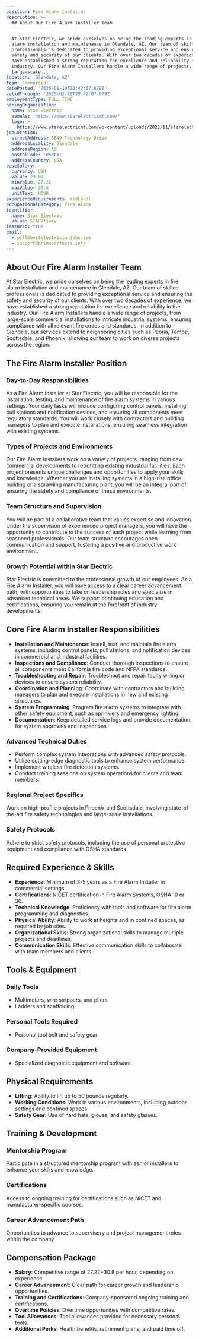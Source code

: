 ```yaml
---
position: Fire Alarm Installer
description: >-
  ## About Our Fire Alarm Installer Team


  At Star Electric, we pride ourselves on being the leading experts in fire
  alarm installation and maintenance in Glendale, AZ. Our team of skilled
  professionals is dedicated to providing exceptional service and ensuring the
  safety and security of our clients. With over two decades of experience, we
  have established a strong reputation for excellence and reliability in the
  industry. Our Fire Alarm Installers handle a wide range of projects, from
  large-scale ...
location: 'Glendale, AZ'
team: Commercial
datePosted: '2025-01-19T20:42:07.679Z'
validThrough: '2025-02-18T20:42:07.679Z'
employmentType: FULL_TIME
hiringOrganization:
  name: Star Electric
  sameAs: 'https://www.starelectricmt.com/'
  logo: >-
    https://www.starelectricmt.com/wp-content/uploads/2023/11/starelectric-favicon-black-and-white.svg
jobLocation:
  streetAddress: 3849 Technology Drive
  addressLocality: Glendale
  addressRegion: AZ
  postalCode: '85301'
  addressCountry: USA
baseSalary:
  currency: USD
  value: 29.01
  minValue: 27.22
  maxValue: 30.8
  unitText: HOUR
experienceRequirements: midLevel
occupationalCategory: Fire Alarm
identifier:
  name: Star Electric
  value: STAR9tjwky
featured: true
email:
  - will@bestelectricianjobs.com
  - support@primepartners.info
---
```




## About Our Fire Alarm Installer Team

At Star Electric, we pride ourselves on being the leading experts in fire alarm installation and maintenance in Glendale, AZ. Our team of skilled professionals is dedicated to providing exceptional service and ensuring the safety and security of our clients. With over two decades of experience, we have established a strong reputation for excellence and reliability in the industry. Our Fire Alarm Installers handle a wide range of projects, from large-scale commercial installations to intricate industrial systems, ensuring compliance with all relevant fire codes and standards. In addition to Glendale, our services extend to neighboring cities such as Peoria, Tempe, Scottsdale, and Phoenix, allowing our team to work on diverse projects across the region.

## The Fire Alarm Installer Position

### Day-to-Day Responsibilities

As a Fire Alarm Installer at Star Electric, you will be responsible for the installation, testing, and maintenance of fire alarm systems in various settings. Your daily tasks will include configuring control panels, installing pull stations and notification devices, and ensuring all components meet regulatory standards. You will work closely with contractors and building managers to plan and execute installations, ensuring seamless integration with existing systems.

### Types of Projects and Environments

Our Fire Alarm Installers work on a variety of projects, ranging from new commercial developments to retrofitting existing industrial facilities. Each project presents unique challenges and opportunities to apply your skills and knowledge. Whether you are installing systems in a high-rise office building or a sprawling manufacturing plant, you will be an integral part of ensuring the safety and compliance of these environments.

### Team Structure and Supervision

You will be part of a collaborative team that values expertise and innovation. Under the supervision of experienced project managers, you will have the opportunity to contribute to the success of each project while learning from seasoned professionals. Our team structure encourages open communication and support, fostering a positive and productive work environment.

### Growth Potential within Star Electric

Star Electric is committed to the professional growth of our employees. As a Fire Alarm Installer, you will have access to a clear career advancement path, with opportunities to take on leadership roles and specialize in advanced technical areas. We support continuing education and certifications, ensuring you remain at the forefront of industry developments.

## Core Fire Alarm Installer Responsibilities

- **Installation and Maintenance**: Install, test, and maintain fire alarm systems, including control panels, pull stations, and notification devices in commercial and industrial facilities.
- **Inspections and Compliance**: Conduct thorough inspections to ensure all components meet California fire code and NFPA standards.
- **Troubleshooting and Repair**: Troubleshoot and repair faulty wiring or devices to ensure system reliability.
- **Coordination and Planning**: Coordinate with contractors and building managers to plan and execute installations in new and existing structures.
- **System Programming**: Program fire alarm systems to integrate with other safety equipment, such as sprinklers and emergency lighting.
- **Documentation**: Keep detailed service logs and provide documentation for system approvals and inspections.

### Advanced Technical Duties

- Perform complex system integrations with advanced safety protocols.
- Utilize cutting-edge diagnostic tools to enhance system performance.
- Implement wireless fire detection systems.
- Conduct training sessions on system operations for clients and team members.

### Regional Project Specifics

Work on high-profile projects in Phoenix and Scottsdale, involving state-of-the-art fire safety technologies and large-scale installations.

### Safety Protocols

Adhere to strict safety protocols, including the use of personal protective equipment and compliance with OSHA standards.

## Required Experience & Skills

- **Experience**: Minimum of 3-5 years as a Fire Alarm Installer in commercial settings.
- **Certifications**: NICET certification in Fire Alarm Systems, OSHA 10 or 30.
- **Technical Knowledge**: Proficiency with tools and software for fire alarm programming and diagnostics.
- **Physical Ability**: Ability to work at heights and in confined spaces, as required by job sites.
- **Organizational Skills**: Strong organizational skills to manage multiple projects and deadlines.
- **Communication Skills**: Effective communication skills to collaborate with team members and clients.

## Tools & Equipment

### Daily Tools

- Multimeters, wire strippers, and pliers
- Ladders and scaffolding

### Personal Tools Required

- Personal tool belt and safety gear

### Company-Provided Equipment

- Specialized diagnostic equipment and software

## Physical Requirements

- **Lifting**: Ability to lift up to 50 pounds regularly.
- **Working Conditions**: Work in various environments, including outdoor settings and confined spaces.
- **Safety Gear**: Use of hard hats, gloves, and safety glasses.

## Training & Development

### Mentorship Program

Participate in a structured mentorship program with senior installers to enhance your skills and knowledge.

### Certifications

Access to ongoing training for certifications such as NICET and manufacturer-specific courses.

### Career Advancement Path

Opportunities to advance to supervisory and project management roles within the company.

## Compensation Package

- **Salary**: Competitive range of $27.22-$30.8 per hour, depending on experience.
- **Career Advancement**: Clear path for career growth and leadership opportunities.
- **Training and Certifications**: Company-sponsored ongoing training and certifications.
- **Overtime Policies**: Overtime opportunities with competitive rates.
- **Tool Allowances**: Tool allowances provided for necessary personal tools.
- **Additional Perks**: Health benefits, retirement plans, and paid time off.